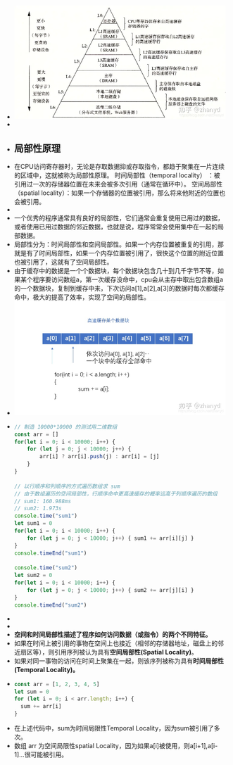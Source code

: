 - ![v2-1d4036e0bf980a34f94d6ab414f3ae17_1440w.webp](../assets/v2-1d4036e0bf980a34f94d6ab414f3ae17_1440w_1671416151723_0.webp)
-
- ## 局部性原理
- 在CPU访问寄存器时，无论是存取数据抑或存取指令，都趋于聚集在一片连续的区域中，这就被称为局部性原理。 
  时间局部性（temporal locality） ：被引用过一次的存储器位置在未来会被多次引用（通常在循环中）。 
  空间局部性（spatial locality）：如果一个存储器的位置被引用，那么将来他附近的位置也会被引用。
-
- 一个优秀的程序通常具有良好的局部性，它们通常会重复使用已用过的数据，或者使用已用过数据的邻近数据，也就是说，程序常常会使用集中在一起的局部数据。
- 局部性分为：时间局部性和空间局部性。如果一个内存位置被重复的引用，那就是有了时间局部性，如果一个内存位置被引用了，很快这个位置的附近位置也被引用了，这就有了空间局部性。
- 由于缓存中的数据是一个个数据块，每个数据块包含几十到几千字节不等，如果某个程序要访问数组a，第一次缓存没命中，cpu会从主存中取出包含数组a的一个数据块，复制到缓存中来，下次访问a[1],a[2],a[3]的数据时每次都缓存命中，极大的提高了效率，实现了空间的局部性。
- ![v2-3a86a88d0be83ff534f82e5c92c0a2c5_1440w.webp](../assets/v2-3a86a88d0be83ff534f82e5c92c0a2c5_1440w_1671416622116_0.webp)
- ```JavaScript
  // 制造 10000*10000 的测试用二维数组
  const arr = []
  for(let i = 0; i < 10000; i++) {
      for (let j = 0; j < 10000; j++) {
          arr[i] ? arr[i].push(j) : arr[i] = [j]
      }
  }
  
  // 以行顺序和列顺序的方式遍历数组求 sum
  // 由于数组遍历的空间局部性，行顺序命中更高速缓存的概率远高于列顺序遍历的数组
  // sum1: 160.988ms
  // sum2: 1.973s
  console.time("sum1")
  let sum1 = 0
  for(let i = 0; i < 10000; i++) {
      for (let j = 0; j < 10000; j++) { sum1 += arr[i][j] }
  }
  console.timeEnd("sum1")
  
  console.time("sum2")
  let sum2 = 0
  for(let i = 0; i < 10000; i++) {
      for (let j = 0; j < 10000; j++) { sum2 += arr[j][i] }
  }
  console.timeEnd("sum2")
  ```
-
-
- **空间和时间局部性描述了程序如何访问数据（或指令）的两个不同特征。**
- 如果在时间上被引用的事物在空间上也接近（相邻的存储器地址，磁盘上的邻近扇区等），则引用序列被认为具有**空间局部性(Spatial Locality)**。
- 如果对同一事物的访问在时间上聚集在一起，则该序列被称为具有**时间局部性(Temporal Locality)。**
- ```JavaScript
  const arr = [1, 2, 3, 4, 5]
  let sum = 0
  for (let i = 0; i < arr.length; i++) {
    sum += arr[i]
  }
  ```
- 在上述代码中，sum为时间局限性Temporal Locality，因为sum被引用了多次。
- 数组 arr 为空间局限性spatial Locality，因为如果a[i]被使用，则a[i+1],a[i-1]…很可能被引用。